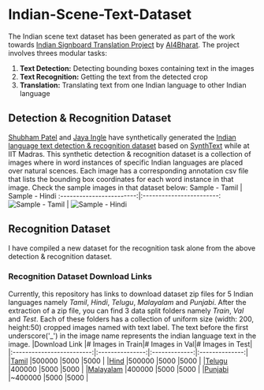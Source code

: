 # Indian-Scene-Text-Dataset

The Indian scene text dataset has been generated as part of the work towards [Indian Signboard Translation Project](https://ai4bharat.org/articles/sign-board) by [AI4Bharat](https://ai4bharat.org/). The project involves threes modular tasks:
1. **Text Detection:** Detecting bounding boxes containing text in the images
2. **Text Recognition:** Getting the text from the detected crop 
3. **Translation:** Translating text from one Indian language to other Indian language

## Detection & Recognition Dataset 
 [Shubham Patel](https://www.linkedin.com/in/shubhampateliet/) and [Jaya Ingle](https://www.linkedin.com/in/inglejaya95/) have synthetically generated the [Indian language text detection & recognition dataset](https://drive.google.com/folderview?id=1hnNxuHbBBZrrI7Ee6FePTsUfW97qrJAS) based on [SynthText](http://www.robots.ox.ac.uk/~vgg/data/scenetext/) while at IIT Madras. This synthetic detection & recognition dataset is a collection of images where in word instances of specific Indian languages are placed over natural scences. Each image has a corresponding annotation csv file that lists the bounding box coordinates for each word instance in that image. Check the sample images in that dataset below: 
Sample - Tamil            |  Sample - Hindi
:------------------------:|:------------------------:
![Sample - Tamil](../Images/Tamil-Detection-Recognition.jpg)  |  ![Sample - Hindi](../Images/Hindi-Detection-Recognition.jpg)

## Recognition Dataset
I have compiled a new dataset for the recognition task alone from the above detection & recognition dataset. 

### Recognition Dataset Download Links
Currently, this repository has links to download dataset zip files for 5 Indian languages namely *Tamil*, *Hindi*, *Telugu*, *Malayalam* and *Punjabi*. After the extraction of a zip file, you can find 3 data split folders namely *Train*, *Val* and *Test*. Each of these folders has a collection of uniform size (width: 200, height:50) cropped images named with text label. The text before the first underscore('\_') in the image name represents the indian language text in the image. 
|Download Link              |# Images in Train|# Images in Val|# Images in Test|
|:-------------------------:|:---------------:|:-------------:|:--------------:|
|[Tamil][Tamil Zip]         |500000           |5000           |5000            | 
|[Hind][Hindi Zip]          |500000           |5000           |5000            | 
|[Telugu][Telugu Zip]       |400000           |5000           |5000            | 
|[Malayalam][Malayalam Zip] |400000           |5000           |5000            | 
|[Punjabi][Punjabi Zip]     |~400000           |5000           |5000            | 


[Tamil Zip]: https://drive.google.com/file/d/1l0ifp-ny0Ssy8APjTaYDzoq2MNMf4PfH/view?usp=sharing
[Hindi Zip]: https://drive.google.com/file/d/1iYX4SdF07brsn2F4NkwjvmWG4unn6IBv/view?usp=sharing
[Telugu Zip]: https://drive.google.com/file/d/1Rx-jT_4rvK4cdeSVS_j4q598DzA1bxN4/view?usp=sharing
[Malayalam Zip]: https://drive.google.com/file/d/1HfGNsNAMVeP17kDaZA8C52z_HvBa-QpH/view?usp=sharing
[Punjabi Zip]: https://drive.google.com/file/d/1V8ummr3nCnO32Qm8igJRXdr7sgpQE-g8/view?usp=sharing
